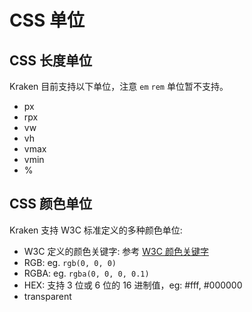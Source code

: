 # CSS 单位

## CSS 长度单位

Kraken 目前支持以下单位，注意 `em` `rem` 单位暂不支持。

- px
- rpx
- vw
- vh
- vmax
- vmin
- %

## CSS 颜色单位

Kraken 支持 W3C 标准定义的多种颜色单位:

- W3C 定义的颜色关键字: 参考 [W3C 颜色关键字](https://www.w3.org/wiki/CSS/Properties/color/keywords)
- RGB: eg. `rgb(0, 0, 0)`
- RGBA: eg. `rgba(0, 0, 0, 0.1)`
- HEX: 支持 3 位或 6 位的 16 进制值，eg: #fff, #000000
- transparent
